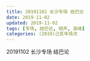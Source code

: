 ```yaml
---
title: 20191102 长沙专场 结巴论 
date: 2019-11-02
updated: 2019-11-02
tags: [专场, 结巴论, 相声, 高峰]
categories: (2019)己亥年场次
---
```

20191102 长沙专场 结巴论 